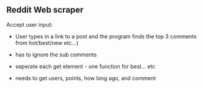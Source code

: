 ## Reddit Web scraper 
Accept user input:
- User types in a link to a post and the program finds the top 3 comments from hot/best/new etc...)

- has to ignore the sub comments 

- seperate each get element - one function for best... etc 

- needs to get users, points, how long ago, and comment 